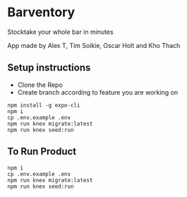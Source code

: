 # Barventory

Stocktake your whole bar in minutes

App made by Alex T, Tim Soikie, Oscar Holt and Kho Thach

## Setup instructions

* Clone the Repo
* Create branch according to feature you are working on
```
npm install -g expo-cli
npm i
cp .env.example .env 
npm run knex migrate:latest
npm run knex seed:run
```

## To Run Product
```
npm i
cp .env.example .env 
npm run knex migrate:latest
npm run knex seed:run
```
